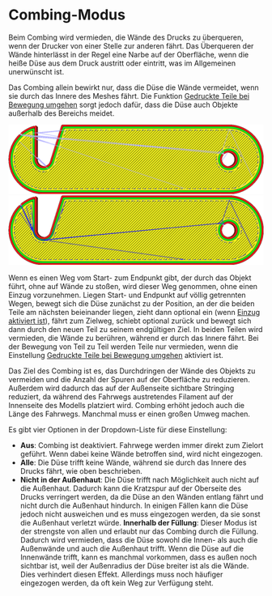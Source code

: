 Combing-Modus
====
Beim Combing wird vermieden, die Wände des Drucks zu überqueren, wenn der Drucker von einer Stelle zur anderen fährt. Das Überqueren der Wände hinterlässt in der Regel eine Narbe auf der Oberfläche, wenn die heiße Düse aus dem Druck austritt oder eintritt, was im Allgemeinen unerwünscht ist.

Das Combing allein bewirkt nur, dass die Düse die Wände vermeidet, wenn sie durch das Innere des Meshes fährt. Die Funktion [Gedruckte Teile bei Bewegung umgehen](travel_avoid_other_parts.md) sorgt jedoch dafür, dass die Düse auch Objekte außerhalb des Bereichs meidet.

<!--screenshot {
"image_path": "retraction_combing_off.png",
"models": [
    {
        "script": "safety_lock.scad",
        "scad_params": ["length=40"]
    }
],
"camera_position": [0, 0, 120],
"structures": ["travels", "helpers", "shell", "infill", "starts"],
"settings": {"retraction_combing": "off"},
"minimum_layer": 2,
"colours": 64
}-->
<!--screenshot {
"image_path": "retraction_combing_on.png",
"models": [
    {
        "script": "safety_lock.scad",
        "scad_params": ["length=40"]
    }
],
"camera_position": [0, 0, 120],
"structures": ["travels", "helpers", "shell", "infill", "starts"],
"settings": {"retraction_combing": "all"},
"minimum_layer": 2,
"colours": 64
}-->
![Combing deaktiviert, der Fahrweg führt über die Wände des Drucks](../images/retraction_combing_off.png)
![Das Combing wurde aktiviert, und es wird ein Umweg gemacht, um das Überqueren der Wände zu vermeiden.](../images/retraction_combing_on.png)

Wenn es einen Weg vom Start- zum Endpunkt gibt, der durch das Objekt führt, ohne auf Wände zu stoßen, wird dieser Weg genommen, ohne einen Einzug vorzunehmen. Liegen Start- und Endpunkt auf völlig getrennten Wegen, bewegt sich die Düse zunächst zu der Position, an der die beiden Teile am nächsten beieinander liegen, zieht dann optional ein (wenn [Einzug aktiviert ist](retraction_enable.md)), fährt zum Zielweg, schiebt optional zurück und bewegt sich dann durch den neuen Teil zu seinem endgültigen Ziel. In beiden Teilen wird vermieden, die Wände zu berühren, während er durch das Innere fährt. Bei der Bewegung von Teil zu Teil werden Teile nur vermieden, wenn die Einstellung [Gedruckte Teile bei Bewegung umgehen](travel_avoid_other_parts.md) aktiviert ist.

Das Ziel des Combing ist es, das Durchdringen der Wände des Objekts zu vermeiden und die Anzahl der Spuren auf der Oberfläche zu reduzieren. Außerdem wird dadurch das auf der Außenseite sichtbare Stringing reduziert, da während des Fahrwegs austretendes Filament auf der Innenseite des Modells platziert wird. Combing erhöht jedoch auch die Länge des Fahrwegs. Manchmal muss er einen großen Umweg machen.

Es gibt vier Optionen in der Dropdown-Liste für diese Einstellung:
* **Aus**: Combing ist deaktiviert. Fahrwege werden immer direkt zum Zielort geführt. Wenn dabei keine Wände betroffen sind, wird nicht eingezogen.
* **Alle**: Die Düse trifft keine Wände, während sie durch das Innere des Drucks fährt, wie oben beschrieben.
* **Nicht in der Außenhaut**: Die Düse trifft nach Möglichkeit auch nicht auf die Außenhaut. Dadurch kann die Kratzspur auf der Oberseite des Drucks verringert werden, da die Düse an den Wänden entlang fährt und nicht durch die Außenhaut hindurch. In einigen Fällen kann die Düse jedoch nicht ausweichen und es muss eingezogen werden, da sie sonst die Außenhaut verletzt würde.
**Innerhalb der Füllung**: Dieser Modus ist der strengste von allen und erlaubt nur das Combing durch die Füllung. Dadurch wird vermieden, dass die Düse sowohl die Innen- als auch die Außenwände und auch die Außenhaut trifft. Wenn die Düse auf die Innenwände trifft, kann es manchmal vorkommen, dass es außen noch sichtbar ist, weil der Außenradius der Düse breiter ist als die Wände. Dies verhindert diesen Effekt. Allerdings muss noch häufiger eingezogen werden, da oft kein Weg zur Verfügung steht.